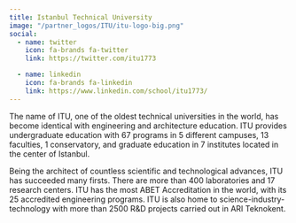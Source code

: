 ```yaml
---
title: Istanbul Technical University
image: "/partner_logos/ITU/itu-logo-big.png"
social:
  - name: twitter
    icon: fa-brands fa-twitter
    link: https://twitter.com/itu1773

  - name: linkedin
    icon: fa-brands fa-linkedin
    link: https://www.linkedin.com/school/itu1773/
---
```


The name of ITU, one of the oldest technical universities in the world, has become identical with engineering and architecture education. ITU provides undergraduate education with 67 programs in 5 different campuses, 13 faculties, 1 conservatory, and graduate education in 7 institutes located in the center of Istanbul.

Being the architect of countless scientific and technological advances, ITU has succeeded many firsts. There are more than 400 laboratories and 17 research centers. ITU has the most ABET Accreditation in the world, with its 25 accredited engineering programs. ITU is also home to science-industry-technology with more than 2500 R&D projects carried out in ARI Teknokent.
